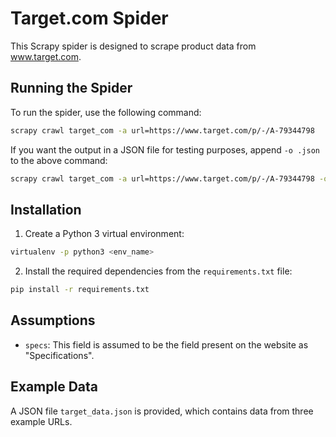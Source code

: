 # Target.com Spider

This Scrapy spider is designed to scrape product data from www.target.com.

## Running the Spider

To run the spider, use the following command:
```bash
scrapy crawl target_com -a url=https://www.target.com/p/-/A-79344798
```
If you want the output in a JSON file for testing purposes, append `-o .json` to the above command:
```bash
scrapy crawl target_com -a url=https://www.target.com/p/-/A-79344798 -o target_data.json
```
## Installation

1. Create a Python 3 virtual environment:
```bash
virtualenv -p python3 <env_name>
```
2. Install the required dependencies from the `requirements.txt` file:
```bash
pip install -r requirements.txt
```
## Assumptions
- `specs`: This field is assumed to be the field present on the website as "Specifications".
## Example Data
A JSON file `target_data.json` is provided, which contains data from three example URLs.
